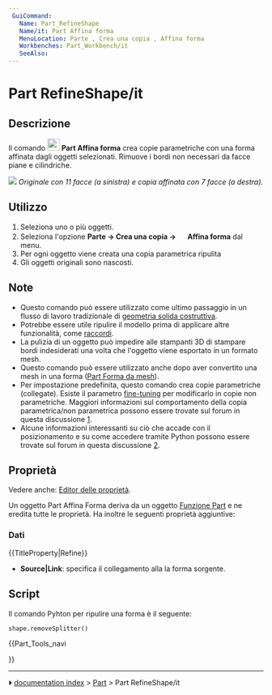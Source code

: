 ```yaml
---
 GuiCommand:
   Name: Part_RefineShape
   Name/it: Part Affina forma
   MenuLocation: Parte , Crea una copia , Affina forma
   Workbenches: Part_Workbench/it
   SeeAlso: 
---
```


# Part RefineShape/it



## Descrizione

Il comando <img alt="" src=images/Part_RefineShape.svg  style="width:24px;"> **Part Affina forma** crea copie parametriche con una forma affinata dagli oggetti selezionati. Rimuove i bordi non necessari da facce piane e cilindriche.

![](images/PartRefineShape_it.png ) 
*Originale con 11 facce (a sinistra) e copia affinata con 7 facce (a destra).*



## Utilizzo

1.  Seleziona uno o più oggetti.
2.  Seleziona l\'opzione **Parte → Crea una copia → <img src="images/Part_RefineShape.svg" width=16px> Affina forma** dal menu.
3.  Per ogni oggetto viene creata una copia parametrica ripulita
4.  Gli oggetti originali sono nascosti.



## Note

-   Questo comando può essere utilizzato come ultimo passaggio in un flusso di lavoro tradizionale di [geometria solida costruttiva](constructive_solid_geometry/it.md).
-   Potrebbe essere utile ripulire il modello prima di applicare altre funzionalità, come [raccordi](Part_Fillet/it.md).
-   La pulizia di un oggetto può impedire alle stampanti 3D di stampare bordi indesiderati una volta che l\'oggetto viene esportato in un formato mesh.
-   Questo comando può essere utilizzato anche dopo aver convertito una mesh in una forma ([Part Forma da mesh](Part_ShapeFromMesh/it.md)).
-   Per impostazione predefinita, questo comando crea copie parametriche (collegate). Esiste il parametro [fine-tuning](Fine-tuning/it.md) per modificarlo in copie non parametriche. Maggiori informazioni sul comportamento della copia parametrica/non parametrica possono essere trovate sul forum in questa discussione [1](https://forum.freecad.org/viewtopic.php?t=42993).
-   Alcune informazioni interessanti su ciò che accade con il posizionamento e su come accedere tramite Python possono essere trovate sul forum in questa discussione [2](https://forum.freecad.org/viewtopic.php?t=77568#p675456).



## Proprietà

Vedere anche: [Editor delle proprietà](Property_editor/it.md).

Un oggetto Part Affina Forma deriva da un oggetto [Funzione Part](Part_Feature/it.md) e ne eredita tutte le proprietà. Ha inoltre le seguenti proprietà aggiuntive:



### Dati


{{TitleProperty|Refine}}

-    **Source|Link**: specifica il collegamento alla la forma sorgente.



## Script

Il comando Pyhton per ripulire una forma è il seguente:


```python
shape.removeSplitter()
```





{{Part_Tools_navi

}}



---
⏵ [documentation index](../README.md) > [Part](Part_Workbench.md) > Part RefineShape/it
